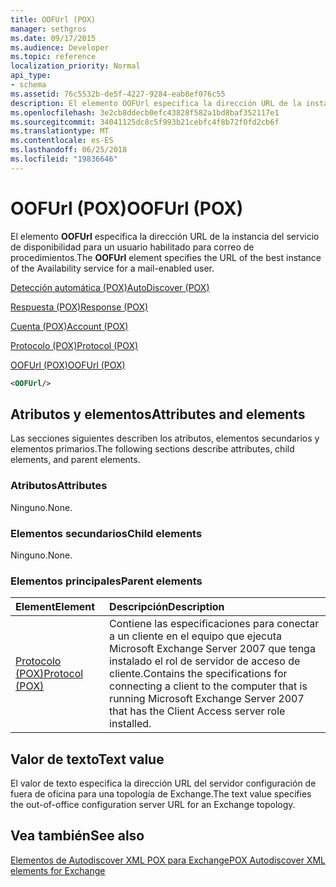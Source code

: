 ```yaml
---
title: OOFUrl (POX)
manager: sethgros
ms.date: 09/17/2015
ms.audience: Developer
ms.topic: reference
localization_priority: Normal
api_type:
- schema
ms.assetid: 76c5532b-de5f-4227-9284-eab8ef076c55
description: El elemento OOFUrl especifica la dirección URL de la instancia del servicio de disponibilidad para un usuario habilitado para correo de procedimientos.
ms.openlocfilehash: 3e2cb8ddecb0efc43828f582a1bd8baf352117e1
ms.sourcegitcommit: 34041125dc8c5f993b21cebfc4f8b72f0fd2cb6f
ms.translationtype: MT
ms.contentlocale: es-ES
ms.lasthandoff: 06/25/2018
ms.locfileid: "19836646"
---
```

# <a name="oofurl-pox"></a><span data-ttu-id="633ba-103">OOFUrl (POX)</span><span class="sxs-lookup"><span data-stu-id="633ba-103">OOFUrl (POX)</span></span>

<span data-ttu-id="633ba-104">El elemento **OOFUrl** especifica la dirección URL de la instancia del servicio de disponibilidad para un usuario habilitado para correo de procedimientos.</span><span class="sxs-lookup"><span data-stu-id="633ba-104">The **OOFUrl** element specifies the URL of the best instance of the Availability service for a mail-enabled user.</span></span> 
  
[<span data-ttu-id="633ba-105">Detección automática (POX)</span><span class="sxs-lookup"><span data-stu-id="633ba-105">AutoDiscover (POX)</span></span>](autodiscover-pox.md)
  
[<span data-ttu-id="633ba-106">Respuesta (POX)</span><span class="sxs-lookup"><span data-stu-id="633ba-106">Response (POX)</span></span>](response-pox.md)
  
[<span data-ttu-id="633ba-107">Cuenta (POX)</span><span class="sxs-lookup"><span data-stu-id="633ba-107">Account (POX)</span></span>](account-pox.md)
  
[<span data-ttu-id="633ba-108">Protocolo (POX)</span><span class="sxs-lookup"><span data-stu-id="633ba-108">Protocol (POX)</span></span>](protocol-pox.md)
  
[<span data-ttu-id="633ba-109">OOFUrl (POX)</span><span class="sxs-lookup"><span data-stu-id="633ba-109">OOFUrl (POX)</span></span>](oofurl-pox.md)
  
```xml
<OOFUrl/>
```

## <a name="attributes-and-elements"></a><span data-ttu-id="633ba-110">Atributos y elementos</span><span class="sxs-lookup"><span data-stu-id="633ba-110">Attributes and elements</span></span>

<span data-ttu-id="633ba-111">Las secciones siguientes describen los atributos, elementos secundarios y elementos primarios.</span><span class="sxs-lookup"><span data-stu-id="633ba-111">The following sections describe attributes, child elements, and parent elements.</span></span>
  
### <a name="attributes"></a><span data-ttu-id="633ba-112">Atributos</span><span class="sxs-lookup"><span data-stu-id="633ba-112">Attributes</span></span>

<span data-ttu-id="633ba-113">Ninguno.</span><span class="sxs-lookup"><span data-stu-id="633ba-113">None.</span></span>
  
### <a name="child-elements"></a><span data-ttu-id="633ba-114">Elementos secundarios</span><span class="sxs-lookup"><span data-stu-id="633ba-114">Child elements</span></span>

<span data-ttu-id="633ba-115">Ninguno.</span><span class="sxs-lookup"><span data-stu-id="633ba-115">None.</span></span>
  
### <a name="parent-elements"></a><span data-ttu-id="633ba-116">Elementos principales</span><span class="sxs-lookup"><span data-stu-id="633ba-116">Parent elements</span></span>

|<span data-ttu-id="633ba-117">**Element**</span><span class="sxs-lookup"><span data-stu-id="633ba-117">**Element**</span></span>|<span data-ttu-id="633ba-118">**Descripción**</span><span class="sxs-lookup"><span data-stu-id="633ba-118">**Description**</span></span>|
|:-----|:-----|
|[<span data-ttu-id="633ba-119">Protocolo (POX)</span><span class="sxs-lookup"><span data-stu-id="633ba-119">Protocol (POX)</span></span>](protocol-pox.md) <br/> |<span data-ttu-id="633ba-120">Contiene las especificaciones para conectar a un cliente en el equipo que ejecuta Microsoft Exchange Server 2007 que tenga instalado el rol de servidor de acceso de cliente.</span><span class="sxs-lookup"><span data-stu-id="633ba-120">Contains the specifications for connecting a client to the computer that is running Microsoft Exchange Server 2007 that has the Client Access server role installed.</span></span>  <br/> |
   
## <a name="text-value"></a><span data-ttu-id="633ba-121">Valor de texto</span><span class="sxs-lookup"><span data-stu-id="633ba-121">Text value</span></span>

<span data-ttu-id="633ba-122">El valor de texto especifica la dirección URL del servidor configuración de fuera de oficina para una topología de Exchange.</span><span class="sxs-lookup"><span data-stu-id="633ba-122">The text value specifies the out-of-office configuration server URL for an Exchange topology.</span></span>
  
## <a name="see-also"></a><span data-ttu-id="633ba-123">Vea también</span><span class="sxs-lookup"><span data-stu-id="633ba-123">See also</span></span>



[<span data-ttu-id="633ba-124">Elementos de Autodiscover XML POX para Exchange</span><span class="sxs-lookup"><span data-stu-id="633ba-124">POX Autodiscover XML elements for Exchange</span></span>](pox-autodiscover-xml-elements-for-exchange.md)

